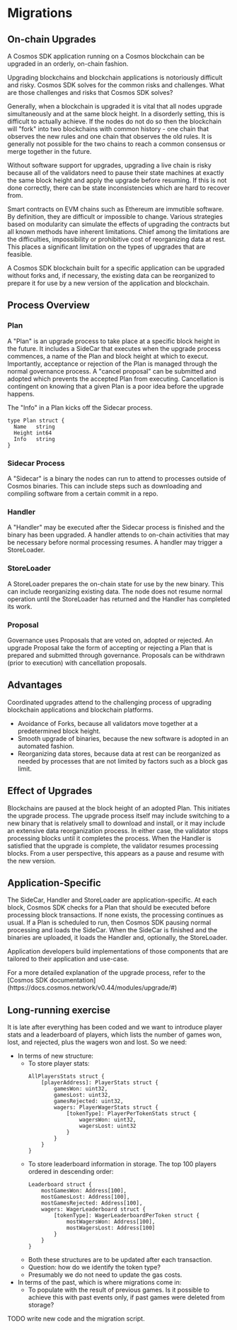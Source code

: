 # Migrations

## On-chain Upgrades

A Cosmos SDK application running on a Cosmos blockchain can be upgraded in an orderly, on-chain fashion. 

Upgrading blockchains and blockchain applications is notoriously difficult and risky. Cosmos SDK solves for the common risks and challenges. What are those challenges and risks that Cosmos SDK solves?

Generally, when a blockchain is upgraded it is vital that all nodes upgrade simultaneously and at the same block height. In a disorderly setting, this is difficult to actually achieve. If the nodes do not do so then the blockchain will "fork" into two blockchains with common history - one chain that observes the new rules and one chain that observes the old rules. It is generally not possible for the two chains to reach a common consensus or merge together in the future. 

<HighlightBox type="info">
Without software support for upgrades, upgrading a live chain is risky because all of the validators need to pause their state machines at exactly the same block height and apply the upgrade before resuming. If this is not done correctly, there can be state inconsistencies which are hard to recover from.
</HighlightBox>

Smart contracts on EVM chains such as Ethereum are immutible software. By definition, they are difficult or impossible to change. Various strategies based on modularity can simulate the effects of upgrading the contracts but all known methods have inherent limitations. Chief among the limitations are the difficulties, impossibility or prohibitive cost of reorganizing data at rest. This places a significant limitation on the types of upgrades that are feasible. 

A Cosmos SDK blockchain built for a specific application can be upgraded without forks and, if necessary, the existing data can be reorganized to prepare it for use by a new version of the application and blockchain. 

## Process Overview

### Plan

A "Plan" is an upgrade process to take place at a specific block height in the future. It includes a SideCar that executes when the upgrade process commences, a name of the Plan and block height at which to execut. Importantly, acceptance or rejection of the Plan is managed through the normal governance process. A "cancel proposal" can be submitted and adopted which prevents the accepted Plan from executing. Cancellation is contingent on knowing that a given Plan is a poor idea before the upgrade happens.  

The "Info" in a Plan kicks off the Sidecar process.

```shell
type Plan struct {
  Name   string
  Height int64
  Info   string
}
```

### Sidecar Process

A "Sidecar" is a binary the nodes can run to attend to processes outside of Cosmos binaries. This can include steps such as downloading and compiling software from a certain commit in a repo.

### Handler

A "Handler" may be executed after the Sidecar process is finished and the binary has been upgraded. A handler attends to on-chain activities that may be necessary before normal processing resumes. A handler may trigger a StoreLoader. 

### StoreLoader

A StoreLoader prepares the on-chain state for use by the new binary. This can include reorganizing existing data. The node does not resume normal operation until the StoreLoader has returned and the Handler has completed its work. 

### Proposal

Governance uses Proposals that are voted on, adopted or rejected. An upgrade Proposal take the form of accepting or rejecting a Plan that is prepared and submitted through governance. Proposals can be withdrawn (prior to execution) with cancellation proposals. 

## Advantages

Coordinated upgrades attend to the challenging process of upgrading blockchain applications and blockchain platforms. 

* Avoidance of Forks, because all validators move together at a predetermined block height. 
* Smooth upgrade of binaries, because the new software is adopted in an automated fashion. 
* Reorganizing data stores, because data at rest can be reorganized as needed by processes that are not limited by factors such as a block gas limit. 

## Effect of Upgrades

Blockchains are paused at the block height of an adopted Plan. This initiates the upgrade process. The upgrade process itself may include switching to a new binary that is relatively small to download and install, or it may include an extensive data reorganization process. In either case, the validator stops processing blocks until it completes the process. When the Handler is satisfied that the upgrade is complete, the validator resumes processing blocks. From a user perspective, this appears as a pause and resume with the new version. 

## Application-Specific

The SideCar, Handler and StoreLoader are application-specific. At each block, Cosmos SDK checks for a Plan that should be executed before processing block transactions. If none exists, the processing continues as usual. If a Plan is scheduled to run, then Cosmos SDK pausing normal processing and loads the SideCar. When the SideCar is finished and the binaries are uploaded, it loads the Handler and, optionally, the StoreLoader. 

Application developers build implementations of those components that are tailored to their application and use-case.

<HighlightBox type="info">
For a more detailed explanation of the upgrade process, refer to the [Cosmos SDK documentation](https://docs.cosmos.network/v0.44/modules/upgrade/#)
</HighlightBox>

## Long-running exercise

It is late after everything has been coded and we want to introduce player stats and a leaderboard of players, which lists the number of games won, lost, and rejected, plus the wagers won and lost. So we need:

* In terms of new structure:
    * To store player stats:
        ```
        AllPlayersStats struct {
            [playerAddress]: PlayerStats struct {
                gamesWon: uint32,
                gamesLost: uint32,
                gamesRejected: uint32,
                wagers: PlayerWagerStats struct {
                    [tokenType]: PlayerPerTokenStats struct {
                        wagersWon: uint32,
                        wagersLost: uint32
                    }
                }
            }
        }
        ```
    * To store leaderboard information in storage. The top 100 players ordered in descending order:
        ```
        Leaderboard struct {
            mostGamesWon: Address[100],
            mostGamesLost: Address[100],
            mostGamesRejected: Address[100],
            wagers: WagerLeaderboard struct {
                [tokenType]: WagerLeaderboardPerToken struct {
                    mostWagersWon: Address[100],
                    mostWagersLost: Address[100]
                }
            }
        }
        ```
    * Both these structures are to be updated after each transaction.
    * Question: how do we identify the token type?
    * Presumably we do not need to update the gas costs.
* In terms of the past, which is where migrations come in:
    * To populate with the result of previous games. Is it possible to achieve this with past events only, if past games were deleted from storage?

TODO write new code and the migration script.

